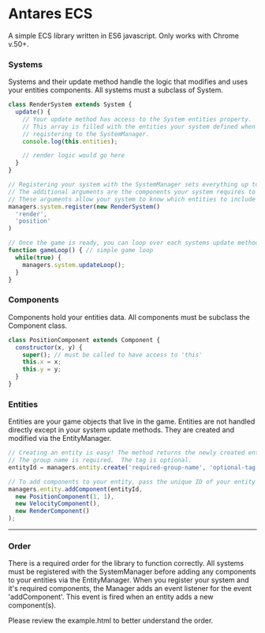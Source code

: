 # Antares ECS

A simple ECS library written in ES6 javascript.  Only works with Chrome v.50+.

### Systems
Systems and their update method handle the logic that modifies and uses your entities components.
All systems must a subclass of System.
```javascript
class RenderSystem extends System {
  update() {
    // Your update method has access to the System entities property.
    // This array is filled with the entities your system defined when
    // registering to the SystemManager.
    console.log(this.entities);

    // render logic would go here
  }
}

// Registering your system with the SystemManager sets everything up to allow your update method to function correctly.
// The additional arguments are the components your system requires to function.
// These arguments allow your system to know which entities to include in the entities property.
managers.system.register(new RenderSystem()
  'render',
  'position'
)

// Once the game is ready, you can loop over each systems update method.
function gameLoop() { // simple game loop
  while(true) {
    managers.system.updateLoop();
  }
}
```

### Components
Components hold your entities data.
All components must be subclass the Component class.
```javascript
class PositionComponent extends Component {
  constructor(x, y) {
    super(); // must be called to have access to 'this'
    this.x = x;
    this.y = y;
  }
}
```

### Entities
Entities are your game objects that live in the game.
Entities are not handled directly except in your system update methods. They are created and modified via the EntityManager.
```javascript
// Creating an entity is easy! The method returns the newly created entities unique ID.
// The group name is required.  The tag is optional.
entityId = managers.entity.create('required-group-name', 'optional-tag');

// To add components to your entity, pass the unique ID of your entity and the components you wish to add.
managers.entity.addComponent(entityId,
  new PositionComponent(1, 1),
  new VelocityComponent(),
  new RenderComponent()
);
```
---
### Order
There is a required order for the library to function correctly.
All systems must be registered with the SystemManager before adding any components to your entities via the EntityManager.
When you register your system and it's required components, the Manager adds an event listener for the event 'addComponent'.
This event is fired when an entity adds a new component(s).

Please review the example.html to better understand the order.
